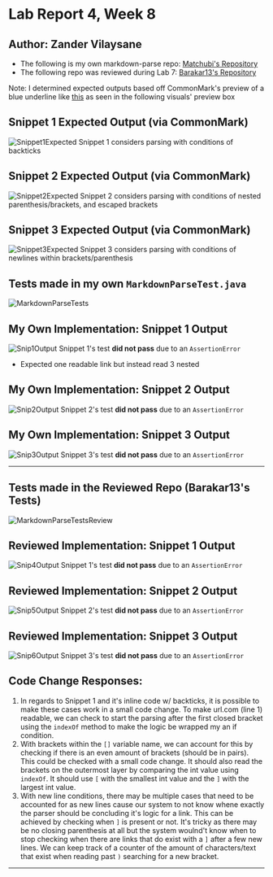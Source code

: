 # Lab Report 4, Week 8
## Author: Zander Vilaysane
- The following is my own markdown-parse repo: [Matchubi's Repository][Matchubi]
- The following repo was reviewed during Lab 7: [Barakar13's Repository][Barakar]

Note: I determined expected outputs based off CommonMark's preview of a blue underline like [this][random video] as seen in the following visuals' preview box 

## Snippet 1 Expected Output (via CommonMark)
![Snippet1Expected][snip1]
Snippet 1 considers parsing with conditions of backticks

## Snippet 2 Expected Output (via CommonMark)
![Snippet2Expected][snip2]
Snippet 2 considers parsing with conditions of nested parenthesis/brackets, and escaped brackets

## Snippet 3 Expected Output (via CommonMark)
![Snippet3Expected][snip3]
Snippet 3 considers parsing with conditions of newlines within brackets/parenthesis

## Tests made in my own `MarkdownParseTest.java`
![MarkdownParseTests][TestOutputs]

## My Own Implementation: Snippet 1 Output
![Snip1Output][Output1]
Snippet 1's test **did not pass** due to an `AssertionError`
- Expected one readable link but instead read 3 nested

## My Own Implementation: Snippet 2 Output
![Snip2Output][Output2]
Snippet 2's test **did not pass** due to an `AssertionError`

## My Own Implementation: Snippet 3 Output
![Snip3Output][Output3]
Snippet 3's test **did not pass** due to an `AssertionError`

---

## Tests made in the Reviewed Repo (Barakar13's Tests)
![MarkdownParseTestsReview][TestOutputsReview]

## Reviewed Implementation: Snippet 1 Output
![Snip4Output][Output4]
Snippet 1's test **did not pass** due to an `AssertionError`

## Reviewed Implementation: Snippet 2 Output
![Snip5Output][Output5]
Snippet 2's test **did not pass** due to an `AssertionError`

## Reviewed Implementation: Snippet 3 Output
![Snip6Output][Output6]
Snippet 3's test **did not pass** due to an `AssertionError`

## Code Change Responses:
1. In regards to Snippet 1 and it's inline code w/ backticks, it is possible to make these cases work in a small code change. To make url.com (line 1) readable, we can check to start the parsing after the first closed bracket using the `indexOf` method to make the logic be wrapped my an if condition. 
2. With brackets within the `[]` variable name, we can account for this by checking if there is an even amount of brackets (should be in pairs). This could be checked with a small code change. It should also read the brackets on the outermost layer by comparing the int value using `indexOf`. It should use `[` with the smallest int value and the `]` with the largest int value. 
3. With new line conditions, there may be multiple cases that need to be accounted for as new lines cause our system to not know whene exactly the parser should be concluding it's logic for a link. This can be achieved by checking when `]` is present or not. It's tricky as there may be no closing parenthesis at all but the system woulnd't know when to stop checking when there are links that do exist with a `]` after a few new lines. We can keep track of a counter of the amount of characters/text that exist when reading past `)` searching for a new bracket. 

---
[Matchubi]: https://github.com/matchubi/markdown-parser-ZV
[Barakar]: https://github.com/Barakar13/markdown-parser
[random video]: https://www.youtube.com/watch?v=dQw4w9WgXcQ&ab_channel=RickAstley
[snip1]: https://user-images.githubusercontent.com/103156131/169719978-077e97e5-f4f8-40eb-8007-53f5da649035.JPG
[snip2]:https://user-images.githubusercontent.com/103156131/169719992-e0059f42-fba4-4b1d-810c-314debbdd35b.JPG
[snip3]: https://user-images.githubusercontent.com/103156131/169719998-5081b8b7-db2a-474e-92eb-17aa7e145662.JPG
[TestOutputs]: https://user-images.githubusercontent.com/103156131/169719866-fd20e924-0130-4be8-b45e-006408b1d071.JPG
[Output1]: https://user-images.githubusercontent.com/103156131/169719948-14672b4e-0f44-41fd-b901-3924187cdbd0.JPG
[Output2]: https://user-images.githubusercontent.com/103156131/169719960-fea54497-fe18-4040-9f93-4b0df5fa1a3d.JPG
[Output3]: https://user-images.githubusercontent.com/103156131/169719967-4de138d3-2cef-4726-8469-1a8cfa9d3b5e.JPG
[TestOutputsReview]: https://user-images.githubusercontent.com/103156131/169719937-af1c3761-6ec1-4351-b2b6-d6b1aa07c2c9.JPG
[Output4]: https://user-images.githubusercontent.com/103156131/169720074-7fc586d0-2a5e-412c-ab20-97f0a6b4b7cf.JPG
[Output5]: https://user-images.githubusercontent.com/103156131/169720083-d9f78253-0029-47e4-b1fe-5dfb0de977ac.JPG
[Output6]: https://user-images.githubusercontent.com/103156131/169720087-5c958789-98da-4ad0-bdb2-f6d73e05a1df.JPG
